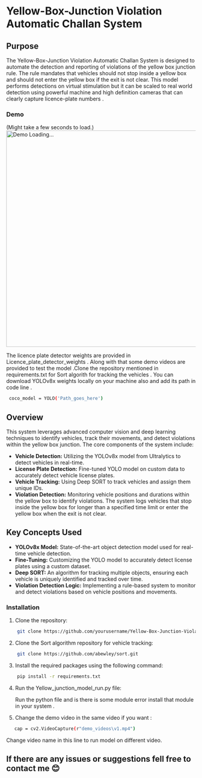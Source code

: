 # Yellow-Box-Junction Violation Automatic Challan System

## Purpose
The Yellow-Box-Junction Violation Automatic Challan System is designed to automate the detection and reporting of violations of the yellow box junction rule. The rule mandates that vehicles should not stop inside a yellow box and should not enter the yellow box if the exit is not clear.
This model performs detections on virtual stimulation but it can be scaled to real world detection using powerful machine and high definition cameras that can clearly capture licence-plate numbers . 

### Demo
(Might take a few seconds to load.)
<img src="https://github.com/deva022/Yellow-Box-Junction-Violation-Automatic-Challan-System/assets/112040328/524c65c0-094d-41a4-824a-6d68075f22cc" style="width:60vw" alt="Demo Loading...">

The licence plate detector weights are provided in Licence_plate_detector_weights . Along with that some demo videos are provided to test the model .Clone the repository mentioned in requirements.txt for Sort algorith for tracking the vehicles . You can download YOLOv8x weights locally on your machine also and add its path in code line .
```bash
 coco_model = YOLO('Path_goes_here')
```


## Overview
This system leverages advanced computer vision and deep learning techniques to identify vehicles, track their movements, and detect violations within the yellow box junction. The core components of the system include:

- **Vehicle Detection:** Utilizing the YOLOv8x model from Ultralytics to detect vehicles in real-time.
- **License Plate Detection:** Fine-tuned YOLO model on custom data to accurately detect vehicle license plates.
- **Vehicle Tracking:** Using Deep SORT to track vehicles and assign them unique IDs.
- **Violation Detection:** Monitoring vehicle positions and durations within the yellow box to identify violations. The system logs vehicles that stop inside the yellow box for longer than a specified time limit or enter the yellow box when the exit is not clear.

## Key Concepts Used
- **YOLOv8x Model:** State-of-the-art object detection model used for real-time vehicle detection.
- **Fine-Tuning:** Customizing the YOLO model to accurately detect license plates using a custom dataset.
- **Deep SORT:** An algorithm for tracking multiple objects, ensuring each vehicle is uniquely identified and tracked over time.
- **Violation Detection Logic:** Implementing a rule-based system to monitor and detect violations based on vehicle positions and movements.


### Installation
1. Clone the repository:
```bash
    git clone https://github.com/yourusername/Yellow-Box-Junction-Violation-Automatic-Challan-System.git
```
2. Clone the Sort algorithm repository for vehicle tracking:
```bash
    git clone https://github.com/abewley/sort.git
```
3. Install the required packages using the following command:
```bash
    pip install -r requirements.txt
```
4. Run the Yellow_junction_model_run.py file:
   
   Run the python file and is there is some module error install that module in your system .
6. Change the demo video in the same video if you want :
```bash
   cap = cv2.VideoCapture(r"demo_videos\v1.mp4")
```
Change video name in this line to run model on different video.


## If there are any issues or suggestions fell free to contact me 😊

